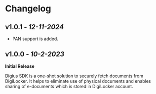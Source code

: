 # Changelog
## **v1.0.1** - *12-11-2024*
- PAN support is added.

## **v1.0.0** - *10-2-2023*
**Initial Release**


Digius SDK is a one-shot solution to securely fetch documents from DigiLocker. It helps to eliminate use of physical documents and enables sharing of e-documents which is stored in DigiLocker account.

